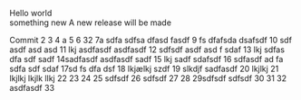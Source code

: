 Hello world  
something new
A new release will be made

Commit
2
3
4 a
5
6 32
7a sdfa sdfsa dfasd fasdf
9 fs dfafsda dsafsdf
10 sdf asdf asd asd
11 lkj asdfasdf asdfasdf
12 sdfsdf asdf asd f sdaf
13 lkj sdfas dfa sdf sadf
14sadfasdf asdfasdf sadf
15 lkj sadf sdafsdf
16 sdfasdf ad fa sdfa sdf sdaf
17sd fs dfa dsf
18 lkjælkj szdf
19 slkdjf sadfasdf
20 lkjlkj 
21  lkjlkj
 lkjlk llkj
22
23
24
25 sdfsdf
26 sdfsdf
27
28
29sdfsdf  sdfsdf
30
31
32 asdfasdf
33
